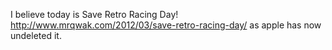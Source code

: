 I believe today is Save Retro Racing Day! http://www.mrqwak.com/2012/03/save-retro-racing-day/ as apple has now undeleted it.